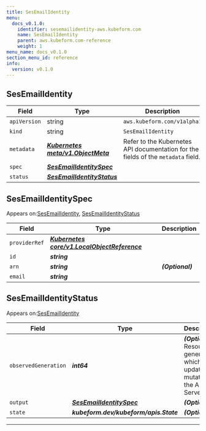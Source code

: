 ```yaml
---
title: SesEmailIdentity
menu:
  docs_v0.1.0:
    identifier: sesemailidentity-aws.kubeform.com
    name: SesEmailIdentity
    parent: aws.kubeform.com-reference
    weight: 1
menu_name: docs_v0.1.0
section_menu_id: reference
info:
  version: v0.1.0
---
```


## SesEmailIdentity
| Field | Type | Description |
| ------ | ----- | ----------- |
| `apiVersion` | string | `aws.kubeform.com/v1alpha1` |
|    `kind` | string | `SesEmailIdentity` |
| `metadata` | ***[Kubernetes meta/v1.ObjectMeta](https://kubernetes.io/docs/reference/generated/kubernetes-api/v1.13/#objectmeta-v1-meta)***|Refer to the Kubernetes API documentation for the fields of the `metadata` field.|
| `spec` | ***[SesEmailIdentitySpec](#sesemailidentityspec)***||
| `status` | ***[SesEmailIdentityStatus](#sesemailidentitystatus)***||
## SesEmailIdentitySpec



Appears on:[SesEmailIdentity](#sesemailidentity), [SesEmailIdentityStatus](#sesemailidentitystatus)



| Field | Type | Description |
| ------ | ----- | ----------- |
| `providerRef` | ***[Kubernetes core/v1.LocalObjectReference](https://kubernetes.io/docs/reference/generated/kubernetes-api/v1.13/#localobjectreference-v1-core)***||
| `id` | ***string***||
| `arn` | ***string***| ***(Optional)*** |
| `email` | ***string***||
## SesEmailIdentityStatus



Appears on:[SesEmailIdentity](#sesemailidentity)



| Field | Type | Description |
| ------ | ----- | ----------- |
| `observedGeneration` | ***int64***| ***(Optional)*** Resource generation, which is updated on mutation by the API Server.|
| `output` | ***[SesEmailIdentitySpec](#sesemailidentityspec)***| ***(Optional)*** |
| `state` | ***kubeform.dev/kubeform/apis.State***| ***(Optional)*** |
---
